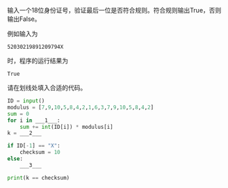 输入一个18位身份证号，验证最后一位是否符合规则。符合规则输出True，否则输出False。

例如输入为
```input
52030219891209794X
```
时，程序的运行结果为
```output
True
```

请在划线处填入合适的代码。
```py
ID = input()
modulus = [7,9,10,5,8,4,2,1,6,3,7,9,10,5,8,4,2]
sum = 0
for i in ___1___:
    sum += int(ID[i]) * modulus[i]
k = ___2___

if ID[-1] == "X":
    checksum = 10
else:
    ___3___

print(k == checksum)
```

<!-- testcases
52030219891209794X

True

520302198912097941

False
-->
